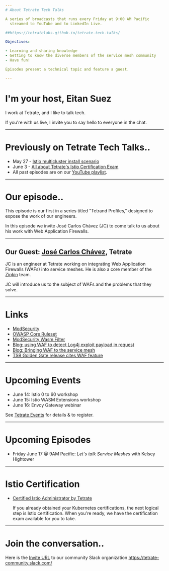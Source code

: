 ```yaml
---
# About Tetrate Tech Talks

A series of broadcasts that runs every Friday at 9:00 AM Pacific
  streamed to YouTube and to LinkedIn Live.

##https://tetratelabs.github.io/tetrate-tech-talks/

Objectives:

- Learning and sharing knowledge
- Getting to know the diverse members of the service mesh community
- Have fun!

Episodes present a technical topic and feature a guest.

---
```

# I'm your host, Eitan Suez

I work at Tetrate, and I like to talk tech.

If you're with us live, I invite you to say hello to everyone in the chat.

---
# Previously on Tetrate Tech Talks..

- May 27 - [Istio multicluster install scenario](../../episode8/demo/)
- June 3 - [All about Tetrate's Istio Certification Exam](../../episode9/) 
- All past episodes are on our [YouTube playlist](https://www.youtube.com/playlist?list=PLm51GPKRAmTlOkjWDJBQYtjcc9WPk4E4F).

---
# Our episode..

This episode is our first in a series titled "Tetrand Profiles," designed to expose the work of our engineers.

In this episode we invite José Carlos Chávez (JC) to come talk to us about his work with Web Application Firewalls.

---
## Our Guest: [José Carlos Chávez](https://www.linkedin.com/in/jcchavezs/), Tetrate

JC is an engineer at Tetrate working on integrating Web Application Firewalls (WAFs) into service meshes.  He is also a core member of the [Zipkin](https://zipkin.io/) team.

JC will introduce us to the subject of WAFs and the problems that they solve.


---
# Links

- [ModSecurity](https://en.wikipedia.org/wiki/ModSecurity)
- [OWASP Core Ruleset](https://coreruleset.org/)
- [ModSecurity Wasm Filter](https://github.com/intel/modsecurity-wasm-filter)
- [Blog: using WAF to detect Log4j exploit payload in request](https://www.tetrate.io/blog/tsb-log4j-security-announcement/)
- [Blog: Bringing WAF to the service mesh](https://www.tetrate.io/blog/how-tetrate-service-bridge-protects-log4j-remote-execution/)
- [TSB Golden Gate release cites WAF feature](https://www.tetrate.io/blog/tsb-golden-gate/)

---
# Upcoming Events

- June 14: Istio 0 to 60 workshop
- June 15: Istio WASM Extensions workshop
- June 16: Envoy Gateway webinar

See [Tetrate Events](https://www.tetrate.io/events/) for details & to register.

---
# Upcoming Episodes

- Friday June 17 @ 9AM Pacific: _Let's talk Service Meshes_ with Kelsey Hightower
<!-- - Friday June 24 @ 9AM Pacific: Conversation with guest Josh Long -->

---
# Istio Certification

- [Certified Istio Administrator by Tetrate](https://academy.tetrate.io/courses/certified-istio-administrator)

    If you already obtained your Kubernetes certifications, the next logical step is Istio certification.
    When you're ready, we have the certification exam available for you to take.

---
# Join the conversation..

Here is the [Invite URL](https://tetr8.io/tetrate-community) to our community Slack organization https://tetrate-community.slack.com/